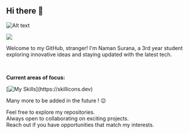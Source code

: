 ## Hi there 👋

![Alt text](https://user-images.githubusercontent.com/74038190/212284158-e840e285-664b-44d7-b79b-e264b5e54825.gif)

![](https://komarev.com/ghpvc/?username=newman05&color=green)

Welcome to my GitHub, stranger! I'm Naman Surana, a 3rd year student exploring innovative ideas and staying updated with the latest tech.


<br>

**Current areas of focus:**

[![My Skills](https://skillicons.dev/icons?i=cpp,css,c,js,nodejs,html,)](https://skillicons.dev)

Many more to be added in the future ! 😉
<br>

Feel free to explore my repositories.
<br>
Always open to collaborating on exciting projects.
<br>
Reach out if you have opportunities that match my interests.
<!--
**newman05/newman05** is a ✨ _special_ ✨ repository because its `README.md` (this file) appears on your GitHub profile.

Here are some ideas to get you started:

- 🔭 I’m currently working on ...
- 🌱 I’m currently learning ...
- 👯 I’m looking to collaborate on ...
- 🤔 I’m looking for help with ...
- 💬 Ask me about ...
- 📫 How to reach me: ...
- 😄 Pronouns: ...
- ⚡ Fun fact: ...
-->

